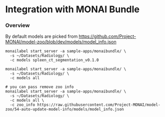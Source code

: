 # Integration with MONAI Bundle

### Overview
By default models are picked from https://github.com/Project-MONAI/model-zoo/blob/dev/models/model_info.json

```commandline
monailabel start_server -a sample-apps/monaibundle/ \
  -s ~/Datasets/Radiology/ \
  -c models spleen_ct_segmentation_v0.1.0

monailabel start_server -a sample-apps/monaibundle/ \
  -s ~/Datasets/Radiology/ \
  -c models all
 
# you can pass remove zoo info
monailabel start_server -a sample-apps/monaibundle/ \
  -s ~/Datasets/Radiology/ \
  -c models all \
  -c zoo_info https://raw.githubusercontent.com/Project-MONAI/model-zoo/54-auto-update-model-info/models/model_info.json
```
